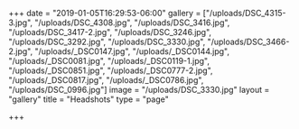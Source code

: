 +++
date = "2019-01-05T16:29:53-06:00"
gallery = ["/uploads/DSC_4315-3.jpg", "/uploads/DSC_4308.jpg", "/uploads/DSC_3416.jpg", "/uploads/DSC_3417-2.jpg", "/uploads/DSC_3246.jpg", "/uploads/DSC_3292.jpg", "/uploads/DSC_3330.jpg", "/uploads/DSC_3466-2.jpg", "/uploads/_DSC0147.jpg", "/uploads/_DSC0144.jpg", "/uploads/_DSC0081.jpg", "/uploads/_DSC0119-1.jpg", "/uploads/_DSC0851.jpg", "/uploads/_DSC0777-2.jpg", "/uploads/_DSC0817.jpg", "/uploads/_DSC0786.jpg", "/uploads/DSC_0996.jpg"]
image = "/uploads/DSC_3330.jpg"
layout = "gallery"
title = "Headshots"
type = "page"

+++
